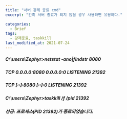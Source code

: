 ```yaml
---
title: "서버 강제 종료 cmd"
excerpt: "간혹 서버 종료가 되지 않을 경우 사용하면 유용하다."

categories:
  - Brief
tags:
  - 강제종료, taskkill
last_modified_at: 2021-07-24
---
```


##### C:\users\Zephyr>netstat -ano|findstr 8080
##### TCP 0.0.0.0:8080 0.0.0.0:0 LISTENING 21392
##### TCP [::]:8080 [::]:0 LISTENING 21392

##### C:\users\Zephyr>taskkill /f /pid 21392
##### 성공: 프로세스(PID 21392)가 종료되었습니다.
